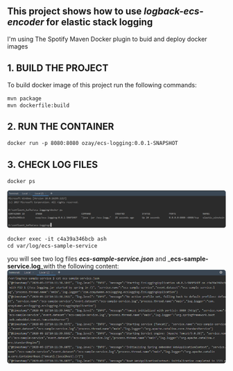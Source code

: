 ## This project shows how to use _**logback-ecs-encoder**_ for elastic stack logging
I'm using The Spotify Maven Docker plugin to buid and deploy docker images

## 1. BUILD THE PROJECT
To build docker image of this project run the following commands:
```
mvn package
mvn dockerfile:build
```

## 2. RUN THE CONTAINER
```
docker run -p 8080:8080 ozay/ecs-logging:0.0.1-SNAPSHOT
```

## 3. CHECK LOG FILES

```
docker ps 
```

![](.README_images/45710d65.png)

````
docker exec -it c4a39a346bcb ash
cd var/log/ecs-sample-service
````

you will see two log files _**ecs-sample-service.json**_ and _**ecs-sample-service.log**_with the following content:
![](.README_images/dd189d32.png)






